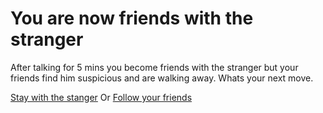 # You are now friends with the stranger

After talking for 5 mins you become friends with the stranger but your friends find him suspicious and are walking away. Whats your next move.

[Stay with the stanger](enter-slaughter-house.md)
Or
[Follow your friends](hit-by-a-wrecking-ball.md)
